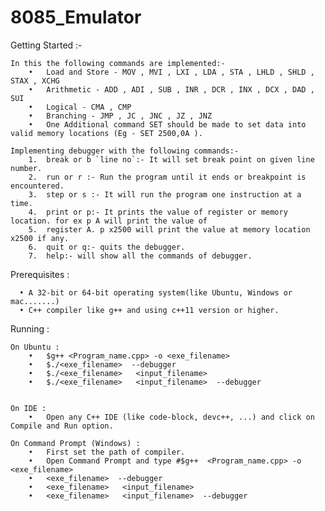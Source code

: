 # 8085_Emulator

Getting Started :-

    In this the following commands are implemented:-
        •	Load and Store - MOV , MVI , LXI , LDA , STA , LHLD , SHLD , STAX , XCHG
        •	Arithmetic - ADD , ADI , SUB , INR , DCR , INX , DCX , DAD , SUI
        •	Logical - CMA , CMP
        •	Branching - JMP , JC , JNC , JZ , JNZ
        •	One Additional command SET should be made to set data into valid memory locations (Eg - SET 2500,0A ).

    Implementing debugger with the following commands:-
        1.	break or b `line no`:- It will set break point on given line number.
        2.	run or r :- Run the program until it ends or breakpoint is encountered.
        3.	step or s :- It will run the program one instruction at a time.
        4.	print or p:- It prints the value of register or memory location. for ex p A will print the value of
        5.	register A. p x2500 will print the value at memory location x2500 if any.
        6.	quit or q:- quits the debugger.
        7.	help:- will show all the commands of debugger.

Prerequisites :

      •	A 32-bit or 64-bit operating system(like Ubuntu, Windows or mac.......)
      •	C++ compiler like g++ and using c++11 version or higher.

Running :

    On Ubuntu :
        •	$g++ <Program_name.cpp> -o <exe_filename>
        •	$./<exe_filename>  --debugger
        •	$./<exe_filename>   <input_filename>  
        •	$./<exe_filename>   <input_filename>  --debugger


    On IDE :
        •	Open any C++ IDE (like code-block, devc++, ...) and click on Compile and Run option.

    On Command Prompt (Windows) :
        •	First set the path of compiler.
        •	Open Command Prompt and type #$g++  <Program_name.cpp> -o <exe_filename>
        •	<exe_filename>  --debugger
        •	<exe_filename>   <input_filename>  
        •	<exe_filename>   <input_filename>  --debugger
